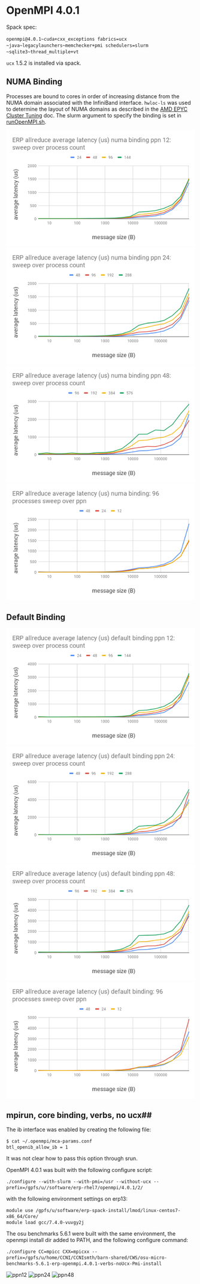 # OpenMPI 4.0.1 #

Spack spec:

`openmpi@4.0.1~cuda+cxx_exceptions fabrics=ucx ~java~legacylaunchers~memchecker+pmi schedulers=slurm ~sqlite3~thread_multiple+vt`

`ucx` 1.5.2 is installed via spack.

## NUMA Binding ##

Processes are bound to cores in order of increasing distance from the NUMA
domain associated with the InfiniBand interface.  `hwloc-ls` was used to determine the layout of NUMA domains as described in the [AMD EPYC Cluster Tuning](http://developer.amd.com/wp-content/resources/56420.pdf) doc.  The slurm argument to specify the binding is set in [runOpenMPI.sh](https://github.com/SCOREC/erpClusterTesting/blob/b60a9073530502a9a8e44dda478b177c4a3fbf12/mpiAllReduce/runOpenMPI.sh#L10-L19).


![numappn12](https://github.com/SCOREC/erpClusterTesting/blob/master/mpiAllReduce/numaBinding/numa_ppn12procSweep.png?raw=true)
![numappn24](https://github.com/SCOREC/erpClusterTesting/blob/master/mpiAllReduce/numaBinding/numa_ppn24procSweep.png?raw=true)
![numappn48](https://github.com/SCOREC/erpClusterTesting/blob/master/mpiAllReduce/numaBinding/numa_ppn48procSweep.png?raw=true)
![numap96](https://github.com/SCOREC/erpClusterTesting/blob/master/mpiAllReduce/numaBinding/numa_p96ppnSweep.png?raw=true)

## Default Binding ##

![defaultppn12](https://github.com/SCOREC/erpClusterTesting/blob/master/mpiAllReduce/defaultBinding/default_ppn12procSweep.png?raw=true)
![defaultppn24](https://github.com/SCOREC/erpClusterTesting/blob/master/mpiAllReduce/defaultBinding/default_ppn24procSweep.png?raw=true)
![defaultppn48](https://github.com/SCOREC/erpClusterTesting/blob/master/mpiAllReduce/defaultBinding/default_ppn48procSweep.png?raw=true)
![defaultp96](https://github.com/SCOREC/erpClusterTesting/blob/master/mpiAllReduce/defaultBinding/default_p96ppnSweep.png?raw=true)

## mpirun, core binding, verbs, no ucx##

The ib interface was enabled by creating the following file:

```
$ cat ~/.openmpi/mca-params.conf
btl_openib_allow_ib = 1
```

It was not clear how to pass this option through srun.

OpenMPI 4.0.1 was built with the following configure script:

```
./configure --with-slurm --with-pmi=/usr --without-ucx --prefix=/gpfs/u//software/erp-rhel7/openmpi/4.0.1/2/
```

with the following environment settings on erp13:

```
module use /gpfs/u/software/erp-spack-install/lmod/linux-centos7-x86_64/Core/
module load gcc/7.4.0-vuvgy2j
```

The osu benchmarks 5.6.1 were built with the same environment, the openmpi install dir added to PATH, and the following configure command:

```
./configure CC=mpicc CXX=mpicxx --prefix=/gpfs/u/home/CCNI/CCNIsmth/barn-shared/CWS/osu-micro-benchmarks-5.6.1-erp-openmpi.4.0.1-verbs-noUcx-Pmi-install
```

![ppn12](https://github.com/SCOREC/erpClusterTesting/blob/master/mpiAllReduce/openmpi4verbsNoUcxMpirun/numa_ppn12procSweep.png?raw=true)
![ppn24](https://github.com/SCOREC/erpClusterTesting/blob/master/mpiAllReduce/openmpi4verbsNoUcxMpirun/numa_ppn24procSweep.png?raw=true)
![ppn48](https://github.com/SCOREC/erpClusterTesting/blob/master/mpiAllReduce/openmpi4verbsNoUcxMpirun/numa_ppn48procSweep.png?raw=true)
